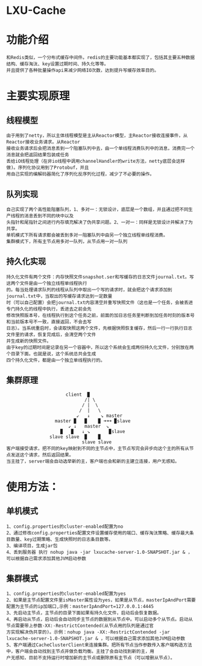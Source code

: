 # LXU-Cache
    
# 功能介绍
    和Redis类似，一个分布式缓存中间件。redis的主要功能基本都实现了，包括其主要五种数据结构、缓存淘汰、key设置过期时间、持久化等等。
    并且提供了各种批量操作api来减少网络IO次数，达到提升写缓存效率目的。
# 主要实现原理
## 线程模型
    由于用到了netty，所以主体线程模型是主从Reactor模型，主Reactor接收连接事件，从Reactor接收业务请求。从Reactor
    接收业务请求后会把消息丢到一个阻塞队列中去，由一个单线程消费队列中的消息，消费完一个消息就会把返回结果包装成任务
    丢给iO线程处理（在非io线程中调用channelHandler的write方法，netty底层会这样做)。序列化协议用到了Protobuf，并且
    用自己实现的编解码器简化了序列化反序列化过程，减少了不必要的操作。
## 队列实现
    自己实现了两个高性能阻塞队列，1、多对一：无锁设计，底层是一个数组，并且通过把不同生产线程的消息丢到不同的块中以及
    头指针和尾指针之间进行内存填充解决了伪共享问题。2、一对一：同样是无锁设计并解决了为共享。
    单机模式下所有请求都会被丢到多对一阻塞队列中由另一个独立线程单线程消费。
    集群模式下，所有主节点用多对一队列，从节点用一对一队列


## 持久化实现
    持久化文件有两个文件：内存快照文件snapshot.ser和写缓存的日志文件journal.txt。写这两个文件是由一个独立线程单线程执行
    的。每当处理请求队列的线程从队列中取出一个写的请求时，就会把这个请求添加到journal.txt中，当取出的写缓存请求达到一定数量
    时（可以自己配置）会把journal.txt内容清空并重写快照文件（这也是一个任务，会被丢进专门持久化的线程中执行，丢进去之前会先
    修改快照版本号，在线程执行到这个任务之前，前面的加日志任务里判断到加任务时刻的版本号和当前版本号不一致，直接返回，不会去写
    日志）。当系统重启时，会读取快照这两个文件，先根据快照恢复缓存，然后一行一行执行日志文件里的请求，恢复完成后，会清空两个文件
    并生成新的快照文件。
    由于key的过期时间是记录在另一个容器中，所以这个系统会生成两份持久化文件，分别放在两个目录下面。也就是说，这个系统总共会生成
    四个持久化文件，都是由一个独立单线程执行的。

## 集群原理
                          client  ▉
                                 /| \ 
                                / |  \ 
                               /  |   \
                              ↙   ↓    ↘ master 
                      master ▉   ▉    ▉ ➜➜➜ ▉slave
                           ↙ ↓   master  ↘      
                        ▉   ▉   ↓ ↘       ▉slave        
                    slave slave  ▉    ▉
                                slave slave
    客户端接受请求，把不同的key映射到不同的主节点中，主节点写完会异步向这个主的所有从节点发送这个请求，然后返回结果。
    当主挂了，server端会自动选举新的主，客户端也会和新的主建立连接，用户无感知。
                    
# 	使用方法：
## 单机模式
    1、config.properties的cluster-enabled配置为no
    2、通过修改config.properties配置文件设置缓存使用的端口、缓存淘汰策略、缓存最大条目数量、key过期策略、生成快照时的日志条目数等。
    3、编译项目，生成jar包
    4、丢到服务器 执行 nohup java -jar lxucache-server-1.0-SNAPSHOT.jar & ，可以根据自己需求添加其他JVM启动参数
    
## 集群模式
    1、config.properties的cluster-enabled配置为yes
    2、如果是主节点配置文件里isMaster属性设为yes，如果是从节点，masterIpAndPort需要配置为主节点的ip加端口,示例：masterIpAndPort=127.0.0.1:4445
    3、先启动主节点，主节点的目录下面如果有持久化文件，启动后会恢复数据。
    4、再启动从节点，启动后会自动同步主节点的数据到从节点中。可以启动多个从节点。启动从节点需要带上参数-XX:-RestrictContended(从节点用的队列是通过官
    方实现解决伪共享的)。示例：nohup java -XX:-RestrictContended -jar lxucache-server-1.0-SNAPSHOT.jar & ，可以根据自己需求添加其他JVM启动参数
    5、客户端通过CacheClusterClient来连接集群。把所有节点当作参数传入客户端构造方法中，客户端会自动找到主节点并做负载均衡。主挂了会自动找到新的主，用
    户无感知，目前不支持运行时增加新的主节点或删除原有主节点（可以增删从节点)。
